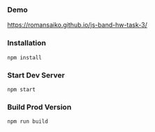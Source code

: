 ### Demo
https://romansaiko.github.io/js-band-hw-task-3/

### Installation
```
npm install
```

### Start Dev Server
```
npm start
```

### Build Prod Version
```
npm run build
```
